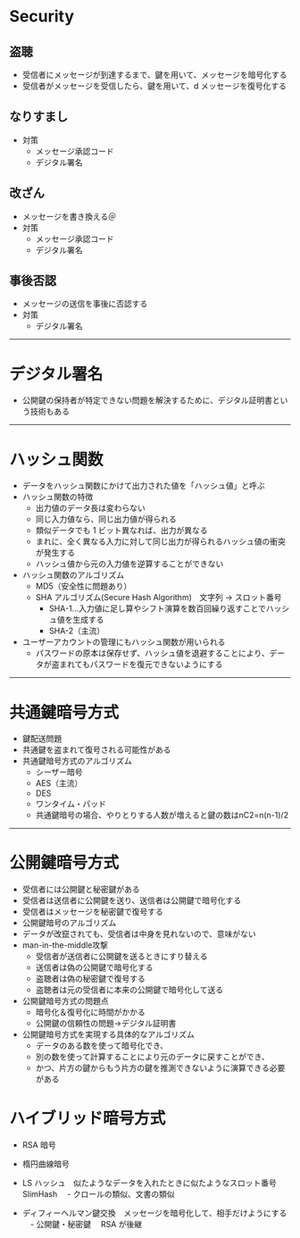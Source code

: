 # Security

## 盗聴

- 受信者にメッセージが到達するまで、鍵を用いて、メッセージを暗号化する
- 受信者がメッセージを受信したら、鍵を用いて、d メッセージを復号化する

## なりすまし

- 対策
  - メッセージ承認コード
  - デジタル署名

## 改ざん

- メッセージを書き換える＠
- 対策
  - メッセージ承認コード
  - デジタル署名

## 事後否認

- メッセージの送信を事後に否認する
- 対策
  - デジタル署名

---

# デジタル署名

- 公開鍵の保持者が特定できない問題を解決するために、デジタル証明書という技術もある

---

# ハッシュ関数

- データをハッシュ関数にかけて出力された値を「ハッシュ値」と呼ぶ
- ハッシュ関数の特徴
  - 出力値のデータ長は変わらない
  - 同じ入力値なら、同じ出力値が得られる
  - 類似データでも 1 ビット異なれば、出力が異なる
  - まれに、全く異なる入力に対して同じ出力が得られるハッシュ値の衝突が発生する
  - ハッシュ値から元の入力値を逆算することができない
- ハッシュ関数のアルゴリズム
  - MD5（安全性に問題あり）
  - SHA アルゴリズム(Secure Hash Algorithm)　文字列 → スロット番号
    - SHA-1...入力値に足し算やシフト演算を数百回繰り返すことでハッシュ値を生成する
    - SHA-2（主流）
- ユーザーアカウントの管理にもハッシュ関数が用いられる
  - パスワードの原本は保存せず、ハッシュ値を退避することにより、データが盗まれてもパスワードを復元できないようにする

---

# 共通鍵暗号方式

- 鍵配送問題
- 共通鍵を盗まれて復号される可能性がある
- 共通鍵暗号方式のアルゴリズム
  - シーザー暗号
  - AES（主流）
  - DES
  - ワンタイム・パッド
  - 共通鍵暗号の場合、やりとりする人数が増えると鍵の数はnC2=n(n-1)/2

---

# 公開鍵暗号方式

- 受信者には公開鍵と秘密鍵がある
- 受信者は送信者に公開鍵を送り、送信者は公開鍵で暗号化する
- 受信者はメッセージを秘密鍵で復号する
- 公開鍵暗号のアルゴリズム
- データが改竄されても、受信者は中身を見れないので、意味がない
- man-in-the-middle攻撃
  - 受信者が送信者に公開鍵を送るときにすり替える
  - 送信者は偽の公開鍵で暗号化する
  - 盗聴者は偽の秘密鍵で復号する
  - 盗聴者は元の受信者に本来の公開鍵で暗号化して送る
- 公開鍵暗号方式の問題点
  - 暗号化＆復号化に時間がかかる
  - 公開鍵の信頼性の問題→デジタル証明書
- 公開鍵暗号方式を実現する具体的なアルゴリズム
  - データのある数を使って暗号化でき、
  - 別の数を使って計算することにより元のデータに戻すことができ、
  - かつ、片方の鍵からもう片方の鍵を推測できないように演算できる必要がある

# ハイブリッド暗号方式
  

  - RSA 暗号
  - 楕円曲線暗号

- LS ハッシュ　似たようなデータを入れたときに似たようなスロット番号　 SlimHash
  　- クロールの類似、文書の類似

- ディフィーヘルマン鍵交換　メッセージを暗号化して、相手だけようにする
  　- 公開鍵・秘密鍵　 RSA が後継
